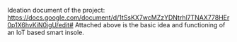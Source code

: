 Ideation document of the project: https://docs.google.com/document/d/1tSsKX7wcMZzYDNtrhl7TNAX778HEr0p1X6hvKiN0igU/edit#
Attached above is the basic idea and functioning of an IoT based smart insole.
